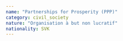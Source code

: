 ```yaml
---
name: "Partnerships for Prosperity (PPP)"
category: civil_society
nature: "Organisation à but non lucratif"
nationality: SVK
---
```

    